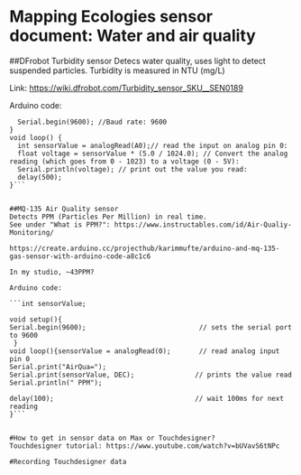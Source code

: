 # Mapping Ecologies sensor document: Water and air quality

##DFrobot Turbidity sensor
Detecs water quality, uses light to detect suspended particles.
Turbidity is measured in NTU (mg/L)

Link: https://wiki.dfrobot.com/Turbidity_sensor_SKU__SEN0189

Arduino code:

```void setup() {
  Serial.begin(9600); //Baud rate: 9600
}
void loop() {
  int sensorValue = analogRead(A0);// read the input on analog pin 0:
  float voltage = sensorValue * (5.0 / 1024.0); // Convert the analog reading (which goes from 0 - 1023) to a voltage (0 - 5V):
  Serial.println(voltage); // print out the value you read:
  delay(500);
}```


##MQ-135 Air Quality sensor
Detects PPM (Particles Per Million) in real time.
See under "What is PPM?": https://www.instructables.com/id/Air-Qualiy-Monitoring/

https://create.arduino.cc/projecthub/karimmufte/arduino-and-mq-135-gas-sensor-with-arduino-code-a8c1c6

In my studio, ~43PPM?

Arduino code:

```int sensorValue;

void setup(){
Serial.begin(9600);                            // sets the serial port to 9600
 }
void loop(){sensorValue = analogRead(0);       // read analog input pin 0
Serial.print("AirQua=");
Serial.print(sensorValue, DEC);               // prints the value read
Serial.println(" PPM");

delay(100);                                   // wait 100ms for next reading
}```


#How to get in sensor data on Max or Touchdesigner?
Touchdesigner tutorial: https://www.youtube.com/watch?v=bUVavS6tNPc

#Recording Touchdesigner data

